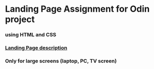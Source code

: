 # Landing Page Assignment for Odin project
### using HTML and CSS

### [Landing Page description](https://www.theodinproject.com/lessons/foundations-landing-page)
### Only for large screens (laptop, PC, TV screen)